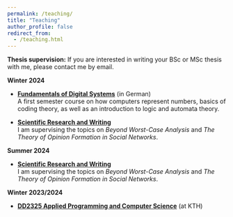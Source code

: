 ```yaml
---
permalink: /teaching/
title: "Teaching"
author_profile: false
redirect_from: 
  - /teaching.html
---
```


**Thesis supervision:** If you are interested in writing your BSc or MSc thesis with me, please contact me by email.

**Winter 2024**
- **[Fundamentals of Digital Systems](https://tiss.tuwien.ac.at/course/courseDetails.xhtml?semester=2024W&courseNr=192134&dsrid=570)** (in German)<br>
A first semester course on how computers represent numbers, basics of coding
theory, as well as an introduction to logic and automata theory.

- **[Scientific Research and Writing](https://ml-tuw.github.io/teaching/)**<br>
I am supervising the topics on *Beyond Worst-Case Analysis* and *The Theory of Opinion Formation in Social Networks*.

**Summer 2024**
- **[Scientific Research and Writing](https://ml-tuw.github.io/teaching/)**<br>
I am supervising the topics on *Beyond Worst-Case Analysis* and *The Theory of Opinion Formation in Social Networks*.

**Winter 2023/2024**
- **[DD2325 Applied Programming and Computer Science](https://www.kth.se/student/kurser/kurs/DD2325?l=en)** (at KTH)


